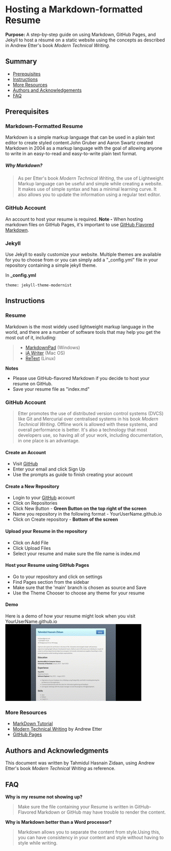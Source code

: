 # Hosting a Markdown-formatted Resume

**Purpose:** A step-by-step guide on using Markdown, GitHub Pages, and Jekyll to host a résumé on a static website using the concepts as described in Andrew Etter's book *Modern Technical Writing*.

## Summary
- [Prerequisites](#prerequisites)
- [Instructions](#instructions)
- [More Resources](#more-resources)
- [Authors and Acknowledgements](#authors-and-acknowledgments)
- [FAQ](#faq)


## Prerequisites

### Markdown-Formatted Resume
Markdown is a simple markup language that can be used in a plain text editor to create styled content.John Gruber and Aaron Swartz created Markdown in 2004 as a markup language with the goal of allowing anyone to write in an easy-to-read and easy-to-write plain text format. 

##### Why Markdown? 
>As per Etter's book *Modern Technical Writing*, the use of Lightweight Markup language can be useful and simple while creating a website.
It makes use of simple syntax and has a minimal learning curve.
It also allows you to update the information using a regular text editor.




### GitHub Account
An account to host your resume is required.
**Note -** When hosting markdown files on GitHub Pages, it's important to use [GitHub Flavored Markdown](https://guides.github.com/features/mastering-markdown/).  

### Jekyll
Use Jekyll to easily customize your website. Multiple themes are available for you to choose from or you can simply add a "_config.yml" file in your repository containing a simple jekyll theme.

In **_config.yml** 
```
theme: jekyll-theme-modernist
```


## Instructions

### Resume 
Markdown is the most widely used lightweight markup language in the world, and there are a number of software tools that may help you get the most out of it, including: 

>* [MarkdownPad](http://markdownpad.com/) (Windows)
>* [iA Writer](https://ia.net/writer) (Mac OS)
>* [ReText](https://codepre.com/how-to-install-retext-restructuredtext-editor-in-ubuntu-a-markdown-editor-for-linux.html) (Linux)  

**Notes** 
* Please use GitHub-flavored Markdown if you decide to host your resume on GitHub.
* Save your resume file as "index.md"

### GitHub Account 
>Etter promotes the use of distributed version control systems (DVCS) like Git and Mercurial over centralised systems in his book *Modern Technical Writing*. Offline work is allowed with these systems, and overall performance is better. It's also a technology that most developers use, so having all of your work, including documentation, in one place is an advantage.

#### Create an Account 
* Visit [GitHub](https://github.com/)
* Enter your email and click Sign Up
* Use the prompts as guide to finish creating your account

#### Create a New Repository 
* Login to your [GitHub](https://github.com/) account
* Click on Repositories 
* Click New Button - **Green Button on the top right of the screen**
* Name you repository in the following format - YourUserName.github.io
* Click on Create repository - **Bottom of the screen**

#### Upload your Resume in the repository
* Click on Add File
* Click Upload Files
* Select your resume and make sure the file name is index.md


#### Host your Resume using GitHub Pages
* Go to your repository and click on settings
* Find Pages section from the sidebar
* Make sure that the 'main' branch is chosen as source and Save
* Use the Theme Chooser to choose any theme for your resume

#### Demo 
Here is a demo of how your resume might look when you visit YourUserName.github.io
![](Resume.gif)


### More Resources
* [MarkDown Tutorial](https://www.markdowntutorial.com/)  
* [Modern Technical Writing](https://www.amazon.ca/Modern-Technical-Writing-Introduction-Documentation-ebook/dp/B01A2QL9SS) by Andrew Etter  
* [GitHub Pages](https://pages.github.com/)



## Authors and Acknowledgments
This document was written by Tahmidul Hasnain Zidaan, using Andrew Etter's book *Modern Technical Writing* as reference.

## FAQ

**Why is my resume not showing up?**  
> Make sure the file containing your Resume is written in GitHub-Flavored Markdown or GitHub may have trouble to render the content.

**Why is Markdown better than a Word processor?**
> Markdown allows you to separate the content from style.Using this, you can have consistency in your content and style without having to style while writing.  
